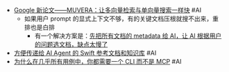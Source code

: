 - [Google 新论文——MUVERA：让多向量检索与单向量搜索一样快](https://x.com/karminski3/status/1942144169855561860) #AI
	- 如果用户 prompt 的显式上下文不够，有的关键文档压根就搜不出来，重排也是白排
		- 有一个解决方案是：[先把所有文档的 metadata 给 AI，让 AI 根据用户的问题选文档，缺点太慢了](https://x.com/juryxiong/status/1942160211030208536)
- [方便传递给 AI Agent 的 Swift 参考文档和知识库](https://github.com/steipete/agent-rules/tree/main/docs) #AI
- [为什么在几乎所有用例中，你都需要一个 CLI 而不是 MCP](https://lucumr.pocoo.org/2025/7/3/tools/) #AI